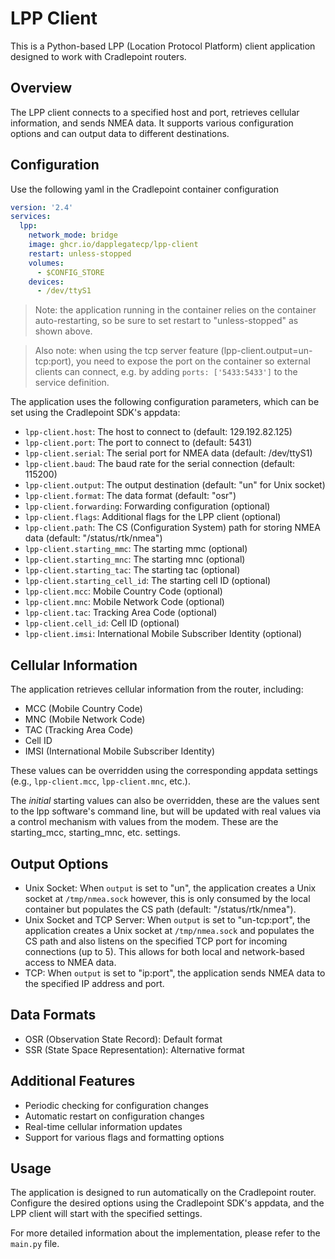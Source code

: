 
# LPP Client

This is a Python-based LPP (Location Protocol Platform) client application designed to work with Cradlepoint routers.

## Overview

The LPP client connects to a specified host and port, retrieves cellular information, and sends NMEA data. It supports various configuration options and can output data to different destinations.

## Configuration

Use the following yaml in the Cradlepoint container configuration

```yaml
version: '2.4'
services:
  lpp:
    network_mode: bridge
    image: ghcr.io/dapplegatecp/lpp-client
    restart: unless-stopped
    volumes:
      - $CONFIG_STORE
    devices:
      - /dev/ttyS1

```
> Note: the application running in the container relies on the container auto-restarting, so be sure to set restart to "unless-stopped" as shown above.

> Also note: when using the tcp server feature (lpp-client.output=un-tcp:port), you need to expose the port on the container so external clients can connect, e.g. by adding `ports: ['5433:5433']` to the service definition.

The application uses the following configuration parameters, which can be set using the Cradlepoint SDK's appdata:

- `lpp-client.host`: The host to connect to (default: 129.192.82.125)
- `lpp-client.port`: The port to connect to (default: 5431)
- `lpp-client.serial`: The serial port for NMEA data (default: /dev/ttyS1)
- `lpp-client.baud`: The baud rate for the serial connection (default: 115200)
- `lpp-client.output`: The output destination (default: "un" for Unix socket)
- `lpp-client.format`: The data format (default: "osr")
- `lpp-client.forwarding`: Forwarding configuration (optional)
- `lpp-client.flags`: Additional flags for the LPP client (optional)
- `lpp-client.path`: The CS (Configuration System) path for storing NMEA data (default: "/status/rtk/nmea")
- `lpp-client.starting_mmc`: The starting mmc (optional)
- `lpp-client.starting_mnc`: The starting mnc (optional)
- `lpp-client.starting_tac`: The starting tac (optional)
- `lpp-client.starting_cell_id`: The starting cell ID (optional)
- `lpp-client.mcc`: Mobile Country Code (optional)
- `lpp-client.mnc`: Mobile Network Code (optional)
- `lpp-client.tac`: Tracking Area Code (optional)
- `lpp-client.cell_id`: Cell ID (optional)
- `lpp-client.imsi`: International Mobile Subscriber Identity (optional)


## Cellular Information

The application retrieves cellular information from the router, including:

- MCC (Mobile Country Code)
- MNC (Mobile Network Code)
- TAC (Tracking Area Code)
- Cell ID
- IMSI (International Mobile Subscriber Identity)

These values can be overridden using the corresponding appdata settings (e.g., `lpp-client.mcc`, `lpp-client.mnc`, etc.).

The _initial_ starting values can also be overridden, these are the values sent to the lpp software's command line, but will be updated with real values via a control mechanism with values from the modem. These are the starting_mcc, starting_mnc, etc. settings.

## Output Options

- Unix Socket: When `output` is set to "un", the application creates a Unix socket at `/tmp/nmea.sock` however, this is only consumed by the local container but populates the CS path (default: "/status/rtk/nmea").
- Unix Socket and TCP Server: When `output` is set to "un-tcp:port", the application creates a Unix socket at `/tmp/nmea.sock` and populates the CS path and also listens on the specified TCP port for incoming connections (up to 5). This allows for both local and network-based access to NMEA data.
- TCP: When `output` is set to "ip:port", the application sends NMEA data to the specified IP address and port.

## Data Formats

- OSR (Observation State Record): Default format
- SSR (State Space Representation): Alternative format

## Additional Features

- Periodic checking for configuration changes
- Automatic restart on configuration changes
- Real-time cellular information updates
- Support for various flags and formatting options

## Usage

The application is designed to run automatically on the Cradlepoint router. Configure the desired options using the Cradlepoint SDK's appdata, and the LPP client will start with the specified settings.

For more detailed information about the implementation, please refer to the `main.py` file.
